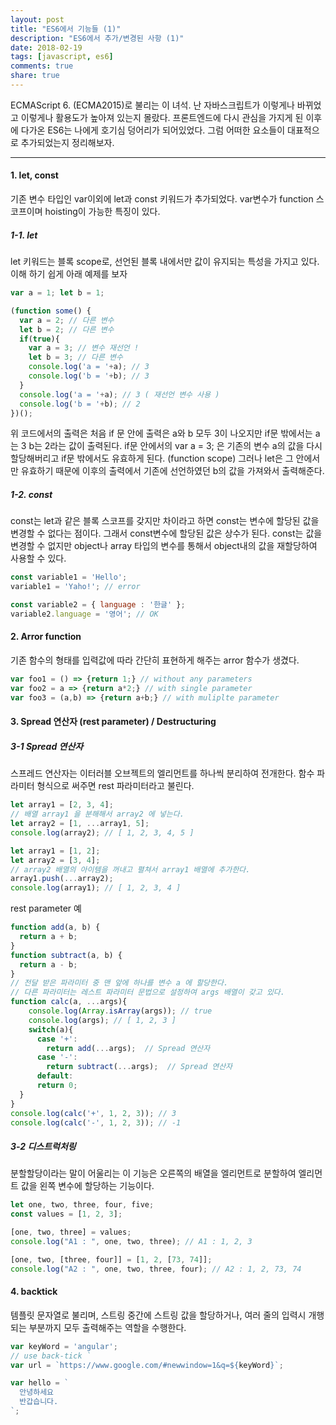 ```yaml
---
layout: post
title: "ES6에서 기능들 (1)"
description: "ES6에서 추가/변경된 사항 (1)"
date: 2018-02-19
tags: [javascript, es6]
comments: true
share: true
---
```


ECMAScript 6. (ECMA2015)로 불리는 이 녀석. 난 자바스크립트가 이렇게나 바뀌었고 이렇게나 활용도가 높아져 있는지 몰랐다. 프론트엔드에 다시 관심을 가지게 된 이후에 다가온 ES6는 나에게 호기심 덩어리가 되어있었다. 그럼 어떠한 요소들이 대표적으로 추가되었는지 정리해보자.

--- 
#### 1. let, const
기존 변수 타입인 var이외에 let과 const 키워드가 추가되었다. var변수가 function 스코프이며 hoisting이 가능한 특징이 있다.
##### 1-1. let
let 키워드는 블록 scope로, 선언된 블록 내에서만 값이 유지되는 특성을 가지고 있다. 
이해 하기 쉽게 아래 예제를 보자
```javascript
var a = 1; let b = 1;

(function some() {
  var a = 2; // 다른 변수
  let b = 2; // 다른 변수
  if(true){
    var a = 3; // 변수 재선언 !
    let b = 3; // 다른 변수
    console.log('a = '+a); // 3
    console.log('b = '+b); // 3
  }
  console.log('a = '+a); // 3 ( 재선언 변수 사용 )
  console.log('b = '+b); // 2
})();
```
위 코드에서의 출력은 처음  if 문 안에 출력은 a와 b 모두 3이 나오지만 if문 밖에서는 a는 3 b는 2라는 값이 출력된다. if문 안에서의 var a = 3; 은 기존의 변수 a의 값을 다시 할당해버리고 if문 밖에서도 유효하게 된다. (function scope) 그러나 let은 그 안에서만 유효하기 때문에 이후의 출력에서 기존에 선언하였던 b의 값을 가져와서 출력해준다.
##### 1-2. const
const는 let과 같은 블록 스코프를 갖지만 차이라고 하면 const는 변수에 할당된 값을 변경할 수 없다는 점이다. 그래서 const변수에 할당된 값은 상수가 된다.
const는 값을 변경할 수 없지만 object나 array 타입의 변수를 통해서 object내의 값을 재할당하여 사용할 수 있다. 
```javascript
const variable1 = 'Hello';
variable1 = 'Yaho!'; // error

const variable2 = { language : '한글' };
variable2.language = '영어'; // OK
```

#### 2. Arror function
기존 함수의 형태를 입력값에 따라 간단히 표현하게 해주는 arror 함수가 생겼다.
```javascript
var foo1 = () => {return 1;} // without any parameters
var foo2 = a => {return a*2;} // with single parameter
var foo3 = (a,b) => {return a+b;} // with muliplte parameter
```
#### 3. Spread 연산자 (rest parameter) / Destructuring
##### 3-1 Spread 연산자
스프레드 연산자는 이터러블 오브젝트의 엘리먼트를 하나씩 분리하여 전개한다. 함수 파라미터 형식으로 써주면 rest 파라미터라고 불린다. 
```javascript
let array1 = [2, 3, 4];
// 배열 array1 을 분해해서 array2 에 넣는다.
let array2 = [1, ...array1, 5];
console.log(array2); // [ 1, 2, 3, 4, 5 ]

let array1 = [1, 2];
let array2 = [3, 4];
// array2 배열의 아이템을 꺼내고 펼쳐서 array1 배열에 추가한다.
array1.push(...array2);
console.log(array1); // [ 1, 2, 3, 4 ]
```

rest parameter 예
```javascript
function add(a, b) {
  return a + b;
}
function subtract(a, b) {
  return a - b;
}
// 전달 받은 파라미터 중 맨 앞에 하나를 변수 a 에 할당한다.
// 다른 파라미터는 레스트 파라미터 문법으로 설정하여 args 배열이 갖고 있다.
function calc(a, ...args){
    console.log(Array.isArray(args)); // true
    console.log(args); // [ 1, 2, 3 ]
    switch(a){
      case '+':
        return add(...args);  // Spread 연산자
      case '-':
        return subtract(...args);  // Spread 연산자
      default:
      return 0;
  }
}
console.log(calc('+', 1, 2, 3)); // 3
console.log(calc('-', 1, 2, 3)); // -1
```
##### 3-2 디스트럭처링
분할할당이라는 말이 어울리는 이 기능은 오른쪽의 배열을 엘리먼트로 분할하여 엘리먼트 값을 왼쪽 변수에 할당하는 기능이다.
```javascript
let one, two, three, four, five;
const values = [1, 2, 3];

[one, two, three] = values;
console.log("A1 : ", one, two, three); // A1 : 1, 2, 3

[one, two, [three, four]] = [1, 2, [73, 74]];
console.log("A2 : ", one, two, three, four); // A2 : 1, 2, 73, 74
```

#### 4. backtick
템플릿 문자열로 불리며, 스트링 중간에 스트링 값을 할당하거나, 여러 줄의 입력시 개행되는 부분까지 모두 출력해주는 역할을 수행한다.
```javascript
var keyWord = 'angular';
// use back-tick `
var url = `https://www.google.com/#newwindow=1&q=${keyWord}`;

var hello = `
  안녕하세요
  반갑습니다.
`;
```